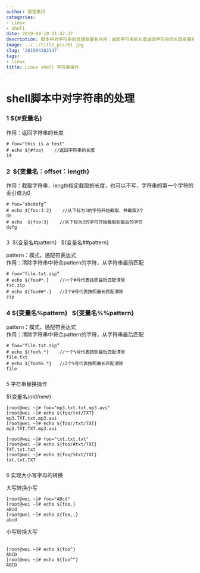 ```yaml
---
author: 南宫乘风
categories:
- Linux
- Shell
date: 2019-04-10 21:47:37
description: 脚本中对字符串的处理变量名作用：返回字符串的长度返回字符串的长度变量名：：作用：截取字符串，指定截取的长度，也可以不写，字符串的第一个字符的索引值为从下标为的字符开始截取，共截取个从下标为的字符开始截。。。。。。。
image: ../../title_pic/61.jpg
slug: '201904102147'
tags:
- linux
title: Linux shell 字符串操作
---
```


<!--more-->

# shell脚本中对字符串的处理

### 1 \$\{#变量名\}

作用：返回字符串的长度

```
# foo="this is a test"
# echo ${#foo}    //返回字符串的长度
14
```

### 2  \$\{变量名：offset：length\}

作用：截取字符串，length指定截取的长度，也可以不写，字符串的第一个字符的索引值为0

```
# foo=“abcdefg”
# echo ${foo:3:2}    //从下标为3的字符开始截取，共截取2个
de
# echo  ${foo:3}    //从下标为3的字符开始截取到最后的字符
defg
```

###   
3  \$\{变量名#pattern\}   \$\{变量名##pattern\}

pattern：模式，通配符表达式  
作用：清除字符串中符合pattern的字符，从字符串最前匹配

```
# foo=“file.txt.zip”
# echo ${foo#*.}    //一个#号代表按照最短匹配清除
txt.zip
# echo ${foo##*.}   //2个#号代表按照最长匹配清除
zip
```

### 4 \$\{变量名\%pattern\}   \$\{变量名\%\%pattern\}

pattern：模式，通配符表达式  
作用：清除字符串中符合pattern的字符，从字符串最后匹配

```
# foo=“file.txt.zip”
# echo ${foo%.*}    //一个%号代表按照最短匹配清除
file.txt
# echo ${foo%%.*}   //2个%号代表按照最长匹配清除
file
```

###   
5 字符串替换操作

\$\{变量名/old/new\}

```
[root@wei ~]# foo="mp3.txt.txt.mp3.avi"
[root@wei ~]# echo ${foo/txt/TXT}
mp3.TXT.txt.mp3.avi
[root@wei ~]# echo ${foo//txt/TXT}
mp3.TXT.TXT.mp3.avi
```

```
[root@wei ~]# foo="txt.txt.txt"
[root@wei ~]# echo ${foo/#txt/TXT}
TXT.txt.txt
[root@wei ~]# echo ${foo/%txt/TXT}
txt.txt.TXT
```

###   
6 实现大小写字母的转换

大写转换小写

```
[root@wei ~]# foo="ABcd"
[root@wei ~]# echo ${foo,}
aBcd
[root@wei ~]# echo ${foo,,}
abcd
```

  
小写转换大写  
 

```
[root@wei ~]# echo ${foo^}
AbCD
[root@wei ~]# echo ${foo^^}
ABCD
```